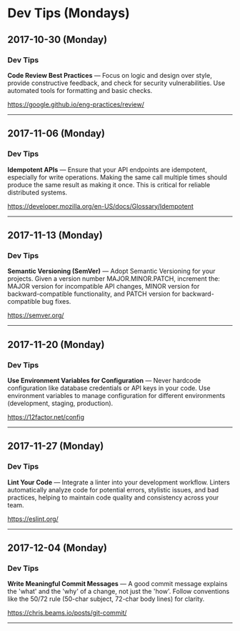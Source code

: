 # Dev Tips (Mondays)

## 2017-10-30 (Monday)

### Dev Tips
**Code Review Best Practices** — Focus on logic and design over style, provide constructive feedback, and check for security vulnerabilities. Use automated tools for formatting and basic checks.

https://google.github.io/eng-practices/review/

---

## 2017-11-06 (Monday)

### Dev Tips
**Idempotent APIs** — Ensure that your API endpoints are idempotent, especially for write operations. Making the same call multiple times should produce the same result as making it once. This is critical for reliable distributed systems.

https://developer.mozilla.org/en-US/docs/Glossary/Idempotent

---

## 2017-11-13 (Monday)

### Dev Tips
**Semantic Versioning (SemVer)** — Adopt Semantic Versioning for your projects. Given a version number MAJOR.MINOR.PATCH, increment the: MAJOR version for incompatible API changes, MINOR version for backward-compatible functionality, and PATCH version for backward-compatible bug fixes.

https://semver.org/

---

## 2017-11-20 (Monday)

### Dev Tips
**Use Environment Variables for Configuration** — Never hardcode configuration like database credentials or API keys in your code. Use environment variables to manage configuration for different environments (development, staging, production).

https://12factor.net/config

---

## 2017-11-27 (Monday)

### Dev Tips
**Lint Your Code** — Integrate a linter into your development workflow. Linters automatically analyze code for potential errors, stylistic issues, and bad practices, helping to maintain code quality and consistency across your team.

https://eslint.org/

---

## 2017-12-04 (Monday)

### Dev Tips
**Write Meaningful Commit Messages** — A good commit message explains the 'what' and the 'why' of a change, not just the 'how'. Follow conventions like the 50/72 rule (50-char subject, 72-char body lines) for clarity.

https://chris.beams.io/posts/git-commit/

---

